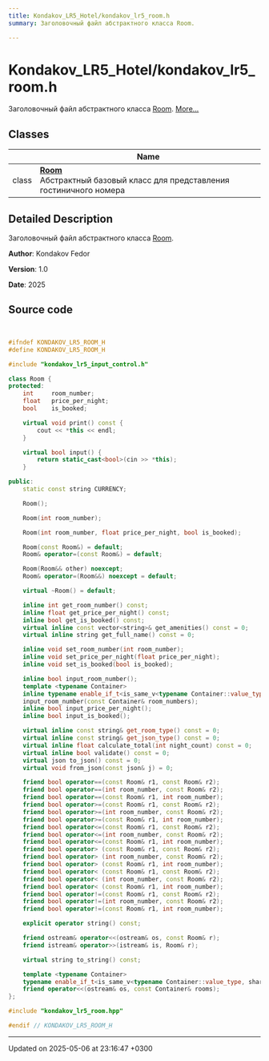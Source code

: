 ```yaml
---
title: Kondakov_LR5_Hotel/kondakov_lr5_room.h
summary: Заголовочный файл абстрактного класса Room. 

---
```


# Kondakov_LR5_Hotel/kondakov_lr5_room.h

Заголовочный файл абстрактного класса [Room](Classes/class_room.md).  [More...](#detailed-description)

## Classes

|                | Name           |
| -------------- | -------------- |
| class | **[Room](Classes/class_room.md)** <br>Абстрактный базовый класс для представления гостиничного номера  |

## Detailed Description

Заголовочный файл абстрактного класса [Room](Classes/class_room.md). 

**Author**: Kondakov Fedor 

**Version**: 1.0 

**Date**: 2025 



## Source code

```cpp


#ifndef KONDAKOV_LR5_ROOM_H
#define KONDAKOV_LR5_ROOM_H

#include "kondakov_lr5_input_control.h"

class Room {
protected:
    int     room_number;      
    float   price_per_night;  
    bool    is_booked;        

    virtual void print() const {
        cout << *this << endl;
    }

    virtual bool input() {
        return static_cast<bool>(cin >> *this);
    }

public:
    static const string CURRENCY;

    Room();

    Room(int room_number);

    Room(int room_number, float price_per_night, bool is_booked);

    Room(const Room&) = default;
    Room& operator=(const Room&) = default;

    Room(Room&& other) noexcept;
    Room& operator=(Room&&) noexcept = default;

    virtual ~Room() = default;

    inline int get_room_number() const;
    inline float get_price_per_night() const;
    inline bool get_is_booked() const;
    virtual inline const vector<string>& get_amenities() const = 0;
    virtual inline string get_full_name() const = 0;

    inline void set_room_number(int room_number);
    inline void set_price_per_night(float price_per_night);
    inline void set_is_booked(bool is_booked);

    inline bool input_room_number();
    template <typename Container>
    inline typename enable_if_t<is_same_v<typename Container::value_type, int>, bool>
    input_room_number(const Container& room_numbers);
    inline bool input_price_per_night();
    inline bool input_is_booked();

    virtual inline const string& get_room_type() const = 0;
    virtual inline const string& get_json_type() const = 0;
    virtual inline float calculate_total(int night_count) const = 0;
    virtual inline bool validate() const = 0;
    virtual json to_json() const = 0;
    virtual void from_json(const json& j) = 0;

    friend bool operator==(const Room& r1, const Room& r2);
    friend bool operator==(int room_number, const Room& r2);
    friend bool operator==(const Room& r1, int room_number);
    friend bool operator>=(const Room& r1, const Room& r2);
    friend bool operator>=(int room_number, const Room& r2);
    friend bool operator>=(const Room& r1, int room_number);
    friend bool operator<=(const Room& r1, const Room& r2);
    friend bool operator<=(int room_number, const Room& r2);
    friend bool operator<=(const Room& r1, int room_number);
    friend bool operator> (const Room& r1, const Room& r2);
    friend bool operator> (int room_number, const Room& r2);
    friend bool operator> (const Room& r1, int room_number);
    friend bool operator< (const Room& r1, const Room& r2);
    friend bool operator< (int room_number, const Room& r2);
    friend bool operator< (const Room& r1, int room_number);
    friend bool operator!=(const Room& r1, const Room& r2);
    friend bool operator!=(int room_number, const Room& r2);
    friend bool operator!=(const Room& r1, int room_number);

    explicit operator string() const;

    friend ostream& operator<<(ostream& os, const Room& r);
    friend istream& operator>>(istream& is, Room& r);

    virtual string to_string() const;

    template <typename Container>
    typename enable_if_t<is_same_v<typename Container::value_type, shared_ptr<Room>>, ostream&>
    friend operator<<(ostream& os, const Container& rooms);
};

#include "kondakov_lr5_room.hpp"

#endif // KONDAKOV_LR5_ROOM_H
```


-------------------------------

Updated on 2025-05-06 at 23:16:47 +0300
